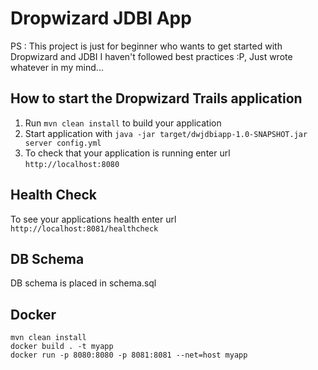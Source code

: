 # Dropwizard JDBI App

PS : This project is just for beginner who wants to get started with Dropwizard and JDBI
I haven't followed best practices :P, Just wrote whatever in my mind...


How to start the Dropwizard Trails application
---

1. Run `mvn clean install` to build your application
1. Start application with `java -jar target/dwjdbiapp-1.0-SNAPSHOT.jar server config.yml`
1. To check that your application is running enter url `http://localhost:8080`

Health Check
---

To see your applications health enter url `http://localhost:8081/healthcheck`

DB Schema
---
DB schema is placed in schema.sql

Docker
---

```shell
mvn clean install
docker build . -t myapp
docker run -p 8080:8080 -p 8081:8081 --net=host myapp 
```